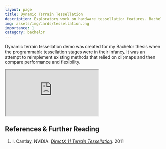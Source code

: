 ```yaml
---
layout: page
title: Dynamic Terrain Tessellation
description: Exploratory work on hardware tessellation features. Bachelor Thesis project.
img: assets/img/cards/tessellation.png
importance: 1
category: bachelor
---
```


Dynamic terrain tessellation demo was created for my Bachelor thesis when the programmable tessellation stages were in their infancy. It was an attempt to reimplement existing methods that relied on clipmaps and then compare performance and flexibility.

<div class="offset-1 col-10 embed-responsive embed-responsive-16by9 mb-3">
    <iframe class="embed-responsive-item" src="https://www.youtube.com/embed/vuBZmWiY4_k" allowfullscreen></iframe>
</div>

## References &amp; Further Reading

1. I. Cantlay, NVIDIA. <a href="https://pdfs.semanticscholar.org/3792/1e075e5f04ac64e9267deceb9c7bfe2107ef.pdf"><em>DirectX 11 Terrain Tessellation</em></a>. 2011.